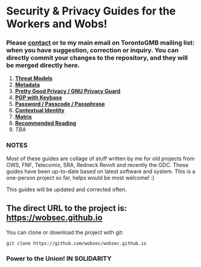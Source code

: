 # Security & Privacy Guides for the Workers and Wobs!

### Please [contact](mailto:torontowob@protonmail.ch) or to my main email on TorontoGMB mailing list: when you have suggestion, correction or inquiry. You can directly commit your changes to the repository, and they will be merged directly here.

1. **[Threat Models](threat-models.md)**
2. **[Metadata](metadata.md)**
3. **[Pretty Good Privacy / GNU Privacy Guard](gpg.md)**
4. **[PGP with Keybase](keybase.md)**
5. **[Password / Passcode / Passphrase](password.md)**
6. **[Contextual Identity](identity.md)**
7. **[Matrix](https://matrixguide.github.io)**
8. **[Recommended Reading](reread.md)**
9. _TBA_

### NOTES

Most of these guides are collage of stuff written by me for old projects from OWS, FNF, Telecomix, SRA, Redneck Revolt and recently the GDC. These guides have been up-to-date based on latest software and system. This is a one-person project so far, helps would be most welcome! :)

This guides will be updated and corrected often.

## The direct URL to the project is: https://wobsec.github.io

You can clone or download the project with git:

    git clone https://github.com/wobsec/wobsec.github.io
    
### Power to the Union! IN SOLIDARITY
